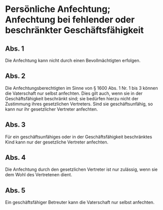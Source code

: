 # Persönliche Anfechtung; Anfechtung bei fehlender oder beschränkter Geschäftsfähigkeit



## Abs. 1

 Die Anfechtung kann nicht durch einen Bevollmächtigten erfolgen.

## Abs. 2

 Die Anfechtungsberechtigten im Sinne von § 1600 Abs. 1 Nr. 1 bis 3 können die Vaterschaft nur selbst anfechten. Dies gilt auch, wenn sie in der Geschäftsfähigkeit beschränkt sind; sie bedürfen hierzu nicht der Zustimmung ihres gesetzlichen Vertreters. Sind sie geschäftsunfähig, so kann nur ihr gesetzlicher Vertreter anfechten.

## Abs. 3

 Für ein geschäftsunfähiges oder in der Geschäftsfähigkeit beschränktes Kind kann nur der gesetzliche Vertreter anfechten.

## Abs. 4

 Die Anfechtung durch den gesetzlichen Vertreter ist nur zulässig, wenn sie dem Wohl des Vertretenen dient.

## Abs. 5

 Ein geschäftsfähiger Betreuter kann die Vaterschaft nur selbst anfechten. 

